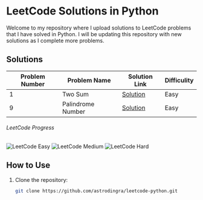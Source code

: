 # LeetCode Solutions in Python

Welcome to my repository where I upload solutions to LeetCode problems that I have solved in Python. I will be updating this repository with new solutions as I complete more problems.

## Solutions

| Problem Number | Problem Name      | Solution Link                   | Difficulity |
|----------------|-------------------|---------------------------------|-------------|
| 1              | Two Sum           | [Solution](two_sum.py) |Easy|
| 9              | Palindrome Number | [Solution](palindrome_number.py) |Easy|
<!-- Add more rows as you solve more problems -->
###### LeetCode Progress

![LeetCode Easy](https://img.shields.io/badge/LeetCode%20Easy-2-green)
![LeetCode Medium](https://img.shields.io/badge/LeetCode%20Medium-0-orange)
![LeetCode Hard](https://img.shields.io/badge/LeetCode%20Hard-0-red)


## How to Use

1. Clone the repository:
   ```sh
   git clone https://github.com/astrodingra/leetcode-python.git
